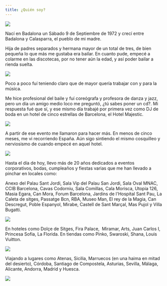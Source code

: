 ```yaml
---
title: ¿Quién soy?
---
```

![](/assets/images/plata-275x124.jpg)

Nací en Badalona un Sábado 9 de Septiembre de 1972 y crecí entre Badalona y Calasparra, el pueblo de mi madre.

Hija de padres separados y hermana mayor de un total de tres, de bien pequeña lo que más me gustaba era bailar. En cuanto pude, empecé a colarme en las discotecas, por no tener aún la edad, y así poder bailar a rienda suelta.

![](/assets/images/djevento-275x124.jpg)

Poco a poco fuí teniendo claro que de mayor quería trabajar con y para la música.

Me hice profesional del baile y fuí coreógrafa y profesora de danza y jazz, pero un día un amigo medio loco me preguntó, ¿tú sabes poner un cd?. Mi respuesta fué que sí, y ese mismo día trabajé por primera vez como DJ de boda en un hotel de cinco estrellas de Barcelona, el Hotel Majestic.

![](/assets/images/vistatrasera-275x124.jpg)

A partir de ese evento me llamaron para hacer más. En menos de cinco meses, me vi recorriendo España. Aún sigo sintiendo el mismo cosquilleo y nerviosismo de cuando empecé en aquel hotel.

![](/assets/images/1-ByN-183x275.jpg)

Hasta el día de hoy, llevo más de 20 años dedicados a eventos corporativos, bodas, cumpleaños y fiestas varias que me han llevado a pinchar en locales como:

Anexo del Palau Sant Jordi, Sala Vip del Palau San Jordi, Sala Oval MNAC, CCIB Barcelona, Cavas Codorniu, Sala Comillas, Cala Morisca, Utopia 126, Masia Egara, Can Mora, Forum Barcelona, Jardins de l'Hospital Sant Pau, La Caleta de sitges, Passatge Bcn, RBA, Museo Man, El rey de la Magia, Can Descregut, Poble Espanyol, Mirabe, Castell de Sant Marçal, Mas Pujol y Villa Bugatti.

![](/assets/images/starofservice_84060img20160404172358-275x275.jpg)

En hoteles como Dolçe de Sitges, Fira Palace,  Miramar, Arts, Juan Carlos I, Princesa Sofia, La Florida. En tiendas como Pinko, Swaroski, Shana, Louis Vuitton.

![](/assets/images/14-267x275.jpg)

Viajando a lugares como Atenas, Sicilia, Marruecos (en una haima en mitad del desierto), Córdoba, Santiago de Compostela, Asturias, Sevilla, Málaga, Alicante, Andorra, Madrid y Huesca.

![](/assets/images/6-183x275.jpg)

